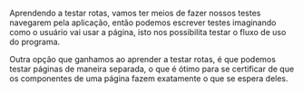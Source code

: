 Aprendendo a testar rotas, vamos ter meios de fazer nossos testes navegarem pela aplicação, então podemos escrever testes imaginando como o usuário vai usar a página, isto nos possibilita testar o fluxo de uso do programa.

Outra opção que ganhamos ao aprender a testar rotas, é que podemos testar páginas de maneira separada, o que é ótimo para se certificar de que os componentes de uma página fazem exatamente o que se espera deles.